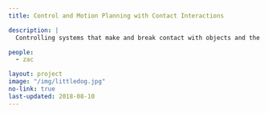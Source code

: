 ```yaml
---
title: Control and Motion Planning with Contact Interactions

description: |
  Controlling systems that make and break contact with objects and the environment. Applications to robotic locomotion and manipulation.

people:
  - zac

layout: project
image: "/img/littledog.jpg"
no-link: true
last-updated: 2018-08-10
---
```

